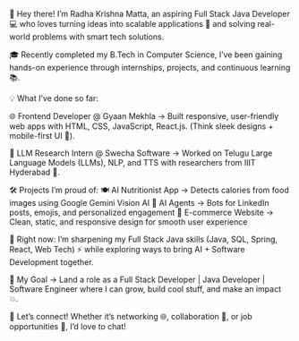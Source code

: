 👋 Hey there! I’m Radha Krishna Matta, an aspiring Full Stack Java Developer 💻 who loves turning ideas into scalable applications 🚀 and solving real-world problems with smart tech solutions.

🎓 Recently completed my B.Tech in Computer Science, I’ve been gaining hands-on experience through internships, projects, and continuous learning 📚.

💡 What I’ve done so far:

🌐 Frontend Developer @ Gyaan Mekhla → Built responsive, user-friendly web apps with HTML, CSS, JavaScript, React.js. (Think sleek designs + mobile-first UI 📱).

🤖 LLM Research Intern @ Swecha Software → Worked on Telugu Large Language Models (LLMs), NLP, and TTS with researchers from IIIT Hyderabad 🎤.

🛠️ Projects I’m proud of:
🍽️ AI Nutritionist App → Detects calories from food images using Google Gemini Vision AI
🤝 AI Agents → Bots for LinkedIn posts, emojis, and personalized engagement
🛒 E-commerce Website → Clean, static, and responsive design for smooth user experience

🌟 Right now: I’m sharpening my Full Stack Java skills (Java, SQL, Spring, React, Web Tech) ⚡ while exploring ways to bring AI + Software Development together.

🎯 My Goal → Land a role as a Full Stack Developer | Java Developer | Software Engineer where I can grow, build cool stuff, and make an impact 💥.

🤝 Let’s connect! Whether it’s networking 🌐, collaboration 🤝, or job opportunities 💼, I’d love to chat!
